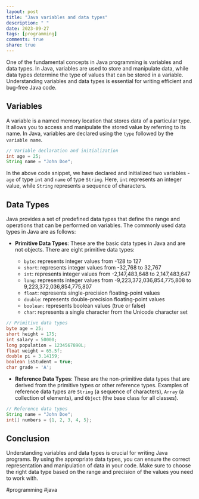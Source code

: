 ```yaml
---
layout: post
title: "Java variables and data types"
description: " "
date: 2023-09-27
tags: [programming]
comments: true
share: true
---
```


One of the fundamental concepts in Java programming is variables and data types. In Java, variables are used to store and manipulate data, while data types determine the type of values that can be stored in a variable. Understanding variables and data types is essential for writing efficient and bug-free Java code.

## Variables

A variable is a named memory location that stores data of a particular type. It allows you to access and manipulate the stored value by referring to its name. In Java, variables are declared using the `type` followed by the `variable name`.

```java
// Variable declaration and initialization
int age = 25;
String name = "John Doe";
```

In the above code snippet, we have declared and initialized two variables - `age` of type `int` and `name` of type `String`. Here, `int` represents an integer value, while `String` represents a sequence of characters.

## Data Types

Java provides a set of predefined data types that define the range and operations that can be performed on variables. The commonly used data types in Java are as follows:

- **Primitive Data Types**: These are the basic data types in Java and are not objects. There are eight primitive data types:

  - `byte`: represents integer values from -128 to 127
  - `short`: represents integer values from -32,768 to 32,767
  - `int`: represents integer values from -2,147,483,648 to 2,147,483,647
  - `long`: represents integer values from -9,223,372,036,854,775,808 to 9,223,372,036,854,775,807
  - `float`: represents single-precision floating-point values
  - `double`: represents double-precision floating-point values
  - `boolean`: represents boolean values (true or false)
  - `char`: represents a single character from the Unicode character set

```java
// Primitive data types
byte age = 25;
short height = 175;
int salary = 50000;
long population = 1234567890L;
float weight = 65.5f;
double pi = 3.14159;
boolean isStudent = true;
char grade = 'A';
```

- **Reference Data Types**: These are the non-primitive data types that are derived from the primitive types or other reference types. Examples of reference data types are `String` (a sequence of characters), `Array` (a collection of elements), and `Object` (the base class for all classes).

```java
// Reference data types
String name = "John Doe";
int[] numbers = {1, 2, 3, 4, 5};
```

## Conclusion

Understanding variables and data types is crucial for writing Java programs. By using the appropriate data types, you can ensure the correct representation and manipulation of data in your code. Make sure to choose the right data type based on the range and precision of the values you need to work with.

#programming #java